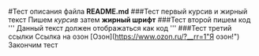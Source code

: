 #Тест описания файла __README.md__
###Тест первый курсив и жирный текст
Пишем _курсив_ затем __жирный шрифт__
###Тест второй пишем код
'''
Данный текст должен отображаться как код
'''
###Тест третий ссылки 
Ссылка на озон
[Озон](https://www.ozon.ru/?__rr=1"Я озон!")
Закончим тест
